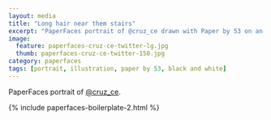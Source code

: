 ```yaml
---
layout: media
title: "Long hair near them stairs"
excerpt: "PaperFaces portrait of @cruz_ce drawn with Paper by 53 on an iPad."
image: 
  feature: paperfaces-cruz-ce-twitter-lg.jpg
  thumb: paperfaces-cruz-ce-twitter-150.jpg
category: paperfaces
tags: [portrait, illustration, paper by 53, black and white]
---
```


PaperFaces portrait of [@cruz_ce](http://twitter.com/cruz_ce).

{% include paperfaces-boilerplate-2.html %}